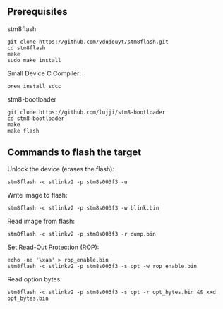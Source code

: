 #

## Prerequisites

stm8flash

```
git clone https://github.com/vdudouyt/stm8flash.git
cd stm8flash
make
sudo make install
```

Small Device C Compiler:

```
brew install sdcc
```

stm8-bootloader

```
git clone https://github.com/lujji/stm8-bootloader
cd stm8-bootloader
make
make flash
```

## Commands to flash the target

Unlock the device (erases the flash):

```
stm8flash -c stlinkv2 -p stm8s003f3 -u
```

Write image to flash:

```
stm8flash -c stlinkv2 -p stm8s003f3 -w blink.bin
```

Read image from flash:

```
stm8flash -c stlinkv2 -p stm8s003f3 -r dump.bin
```

Set Read-Out Protection (ROP):

```
echo -ne '\xaa' > rop_enable.bin
stm8flash -c stlinkv2 -p stm8s003f3 -s opt -w rop_enable.bin
```

Read option bytes:

```
stm8flash -c stlinkv2 -p stm8s003f3 -s opt -r opt_bytes.bin && xxd opt_bytes.bin
```

